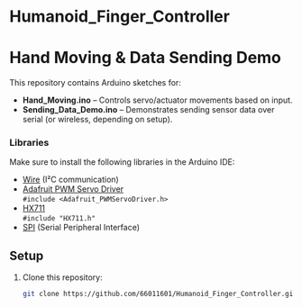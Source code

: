 # Humanoid_Finger_Controller

# Hand Moving & Data Sending Demo

This repository contains Arduino sketches for:
- **Hand_Moving.ino** – Controls servo/actuator movements based on input.
- **Sending_Data_Demo.ino** – Demonstrates sending sensor data over serial (or wireless, depending on setup).

### Libraries
Make sure to install the following libraries in the Arduino IDE:

- [Wire](https://www.arduino.cc/en/reference/wire) (I²C communication)
- [Adafruit PWM Servo Driver](https://github.com/adafruit/Adafruit-PWM-Servo-Driver-Library)  
  `#include <Adafruit_PWMServoDriver.h>`
- [HX711](https://github.com/bogde/HX711)  
  `#include "HX711.h"`
- [SPI](https://www.arduino.cc/en/reference/SPI) (Serial Peripheral Interface)

## Setup
1. Clone this repository:
   ```bash
   git clone https://github.com/66011601/Humanoid_Finger_Controller.git
